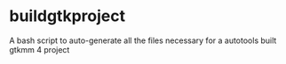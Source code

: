 # buildgtkproject
A bash script to auto-generate all the files necessary for a autotools built gtkmm 4 project
